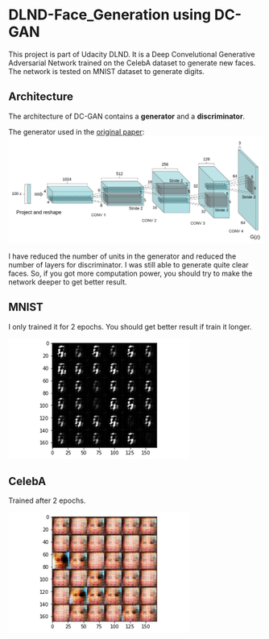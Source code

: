 # DLND-Face_Generation using DC-GAN

This project is part of Udacity DLND. It is a Deep Convelutional Generative Adversarial Network trained on the CelebA dataset to generate new faces. The network is tested on MNIST dataset to generate digits.

## Architecture

The architecture of DC-GAN contains a **generator** and a **discriminator**.

The generator used in the [original paper](https://arxiv.org/pdf/1511.06434.pdf): 
![](https://github.com/Xfan1025/DLND-Face_Generation/blob/master/assets/dcgan.png)

I have reduced the number of units in the generator and reduced the number of layers for discriminator. I was still able to generate quite clear faces. So, if you got more computation power, you should try to make the network deeper to get better result.


## MNIST
I only trained it for 2 epochs. You should get better result if train it longer.

![](https://github.com/Xfan1025/DLND-Face_Generation/blob/master/assets/MNIST.gif)

## CelebA
Trained after 2 epochs.

![](https://github.com/Xfan1025/DLND-Face_Generation/blob/master/assets/CelebA.gif)
